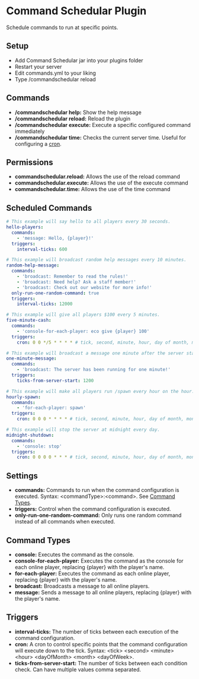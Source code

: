 # Command Schedular Plugin
Schedule commands to run at specific points.

## Setup
- Add Command Schedular jar into your plugins folder
- Restart your server
- Edit commands.yml to your liking
- Type /commandschedular reload

## Commands
- **/commandschedular help:** Show the help message
- **/commandschedular reload:** Reload the plugin
- **/commandschedular execute:** Execute a specific configured command immediately
- **/commandschedular time:** Checks the current server time. Useful for configuring a [cron](#triggers).

## Permissions
- **commandschedular.reload:** Allows the use of the reload command
- **commandschedular.execute:** Allows the use of the execute command
- **commandschedular.time:** Allows the use of the time command

## Scheduled Commands
```yaml
# This example will say hello to all players every 30 seconds.
hello-players:
  commands:
    - 'message: Hello, {player}!'
  triggers:
    interval-ticks: 600

# This example will broadcast random help messages every 10 minutes.
random-help-message:
  commands:
    - 'broadcast: Remember to read the rules!'
    - 'broadcast: Need help? Ask a staff member!'
    - 'broadcast: Check out our website for more info!'
  only-run-one-random-command: true
  triggers:
    interval-ticks: 12000

# This example will give all players $100 every 5 minutes.
five-minute-cash:
  commands:
    - 'console-for-each-player: eco give {player} 100'
  triggers:
    cron: 0 0 */5 * * * * # tick, second, minute, hour, day of month, month, day of week

# This example will broadcast a message one minute after the server starts.
one-minute-message:
  commands:
    - 'broadcast: The server has been running for one minute!'
  triggers:
    ticks-from-server-start: 1200

# This example will make all players run /spawn every hour on the hour.
hourly-spawn:
  commands:
    - 'for-each-player: spawn'
  triggers:
    cron: 0 0 0 * * * * # tick, second, minute, hour, day of month, month, day of week

# This example will stop the server at midnight every day.
midnight-shutdown:
  commands:
    - 'console: stop'
  triggers:
    cron: 0 0 0 0 * * * # tick, second, minute, hour, day of month, month, day of week
```

## Settings
- **commands:** Commands to run when the command configuration is executed. Syntax: &lt;commandType&gt;:&lt;command&gt;. See [Command Types](#command-types).
- **triggers:** Control when the command configuration is executed.
- **only-run-one-random-command:** Only runs one random command instead of all commands when executed.

## Command Types
- **console:** Executes the command as the console.
- **console-for-each-player:** Executes the command as the console for each online player, replacing {player} with the player's name.
- **for-each-player:** Executes the command as each online player, replacing {player} with the player's name.
- **broadcast:** Broadcasts a message to all online players.
- **message:** Sends a message to all online players, replacing {player} with the player's name.

## Triggers
- **interval-ticks:** The number of ticks between each execution of the command configuration.
- **cron:** A cron to control specific points that the command configuration will execute down to the tick. Syntax: &lt;tick&gt; &lt;second&gt; &lt;minute&gt; &lt;hour&gt; &lt;dayOfMonth&gt; &lt;month&gt; &lt;dayOfWeek&gt;.
- **ticks-from-server-start:** The number of ticks between each condition check. Can have multiple values comma separated.